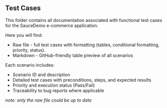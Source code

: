 ## Test Cases
This folder contains all documentation associated with functional test cases for the SauceDemo e-commerce application.

Here you will find:
- Raw file - full test cases with formatting (tables, conditional formatting, priority, status).
- Markdown - GitHub-friendly table preview of all scenarios

Each scenario includes:
- Scenario ID and description
- Detailed test cases with preconditions, steps, and expected results
- Priority and execution status (Pass/Fail)
- Traceability to bug reports where applicable

_note: only the raw file could be up to date_
